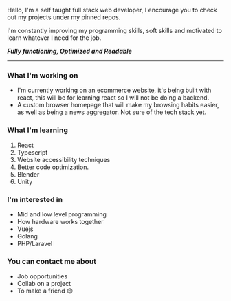 Hello, I'm a self taught full stack web developer, I encourage you to check out my projects under my pinned repos.

I'm constantly improving my programming skills, soft skills and motivated to learn whatever I need for the job. 

***Fully functioning, Optimized and Readable***

---

### What I'm working on
- I'm currently working on an ecommerce website, it's being built with react, this will be for learning react so I will not be doing a backend.
- A custom browser homepage that will make my browsing habits easier, as well as being a news aggregator. Not sure of the tech stack yet.

### What I'm learning
1. React
2. Typescript
4. Website accessibility techniques
5. Better code optimization.
6. Blender
7. Unity

### I'm interested in
- Mid and low level programming
- How hardware works together
- Vuejs
- Golang
- PHP/Laravel

### You can contact me about
- Job opportunities
- Collab on a project
- To make a friend 😊
